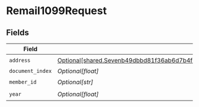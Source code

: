 # Remail1099Request


## Fields

| Field                                                                                                                                                                                    | Type                                                                                                                                                                                     | Required                                                                                                                                                                                 | Description                                                                                                                                                                              |
| ---------------------------------------------------------------------------------------------------------------------------------------------------------------------------------------- | ---------------------------------------------------------------------------------------------------------------------------------------------------------------------------------------- | ---------------------------------------------------------------------------------------------------------------------------------------------------------------------------------------- | ---------------------------------------------------------------------------------------------------------------------------------------------------------------------------------------- |
| `address`                                                                                                                                                                                | [Optional[shared.Sevenb49dbbd81f36ab6d7b4f07c5e2e53f40e36eb7b83d1488f379e993b830eec56]](undefined/models/shared/sevenb49dbbd81f36ab6d7b4f07c5e2e53f40e36eb7b83d1488f379e993b830eec56.md) | :heavy_check_mark:                                                                                                                                                                       | N/A                                                                                                                                                                                      |
| `document_index`                                                                                                                                                                         | *Optional[float]*                                                                                                                                                                        | :heavy_minus_sign:                                                                                                                                                                       | N/A                                                                                                                                                                                      |
| `member_id`                                                                                                                                                                              | *Optional[str]*                                                                                                                                                                          | :heavy_check_mark:                                                                                                                                                                       | N/A                                                                                                                                                                                      |
| `year`                                                                                                                                                                                   | *Optional[float]*                                                                                                                                                                        | :heavy_check_mark:                                                                                                                                                                       | N/A                                                                                                                                                                                      |